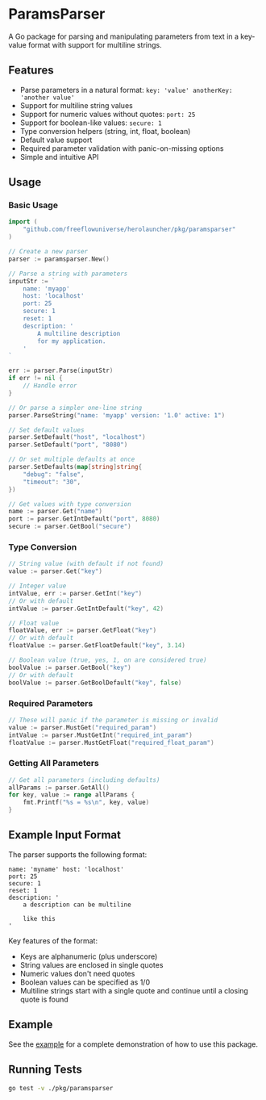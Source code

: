 # ParamsParser

A Go package for parsing and manipulating parameters from text in a key-value format with support for multiline strings.

## Features

- Parse parameters in a natural format: `key: 'value' anotherKey: 'another value'`
- Support for multiline string values
- Support for numeric values without quotes: `port: 25`
- Support for boolean-like values: `secure: 1`
- Type conversion helpers (string, int, float, boolean)
- Default value support
- Required parameter validation with panic-on-missing options
- Simple and intuitive API

## Usage

### Basic Usage

```go
import (
    "github.com/freeflowuniverse/herolauncher/pkg/paramsparser"
)

// Create a new parser
parser := paramsparser.New()

// Parse a string with parameters
inputStr := `
    name: 'myapp' 
    host: 'localhost'
    port: 25
    secure: 1
    reset: 1 
    description: '
        A multiline description
        for my application.
    '
`

err := parser.Parse(inputStr)
if err != nil {
    // Handle error
}

// Or parse a simpler one-line string
parser.ParseString("name: 'myapp' version: '1.0' active: 1")

// Set default values
parser.SetDefault("host", "localhost")
parser.SetDefault("port", "8080")

// Or set multiple defaults at once
parser.SetDefaults(map[string]string{
    "debug": "false",
    "timeout": "30",
})

// Get values with type conversion
name := parser.Get("name")
port := parser.GetIntDefault("port", 8080)
secure := parser.GetBool("secure")
```

### Type Conversion

```go
// String value (with default if not found)
value := parser.Get("key")

// Integer value
intValue, err := parser.GetInt("key")
// Or with default
intValue := parser.GetIntDefault("key", 42)

// Float value
floatValue, err := parser.GetFloat("key")
// Or with default
floatValue := parser.GetFloatDefault("key", 3.14)

// Boolean value (true, yes, 1, on are considered true)
boolValue := parser.GetBool("key")
// Or with default
boolValue := parser.GetBoolDefault("key", false)
```

### Required Parameters

```go
// These will panic if the parameter is missing or invalid
value := parser.MustGet("required_param")
intValue := parser.MustGetInt("required_int_param")
floatValue := parser.MustGetFloat("required_float_param")
```

### Getting All Parameters

```go
// Get all parameters (including defaults)
allParams := parser.GetAll()
for key, value := range allParams {
    fmt.Printf("%s = %s\n", key, value)
}
```

## Example Input Format

The parser supports the following format:

```
name: 'myname' host: 'localhost'
port: 25
secure: 1
reset: 1 
description: '
    a description can be multiline

    like this
'
```

Key features of the format:
- Keys are alphanumeric (plus underscore)
- String values are enclosed in single quotes
- Numeric values don't need quotes
- Boolean values can be specified as 1/0
- Multiline strings start with a single quote and continue until a closing quote is found

## Example

See the [example](./example/main.go) for a complete demonstration of how to use this package.

## Running Tests

```bash
go test -v ./pkg/paramsparser
```
